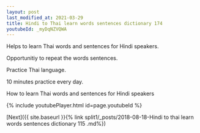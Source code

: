 ```yaml
---
layout: post
last_modified_at: 2021-03-29
title: Hindi to Thai learn words sentences dictionary 174 
youtubeId: _myDqNZVQWA
---
```

 
 
Helps to learn Thai words and sentences for Hindi speakers.

Opportunitiy to repeat the words sentences. 

Practice Thai language. 
 
10 minutes practice every day. 
 
How to learn Thai words and sentences for Hindi speakers 
 
{% include youtubePlayer.html id=page.youtubeId %}
 
 
[Next]({{ site.baseurl }}{% link  split1/_posts/2018-08-18-Hindi to thai learn words sentences dictionary 115 .md%})
 
